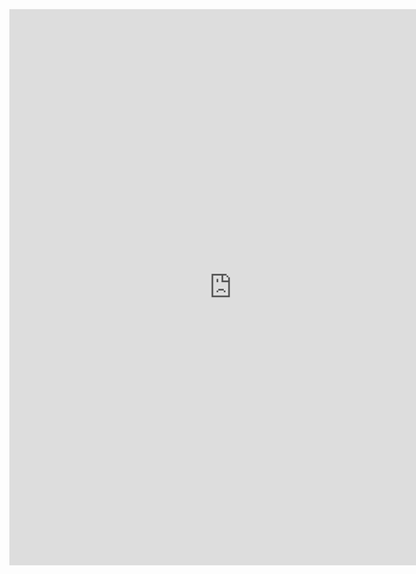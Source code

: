 <iframe src="https://docs.google.com/gview?url=https://github.com/allison-matthews/allison-matthews.github.io/raw/master/pdfs/dummy.pdf&embedded=true" style="width:800px; height:1000px;" frameborder="0"></iframe>
